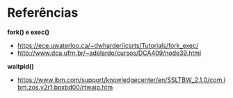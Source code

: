 # Referências

**fork() e exec()**

- https://ece.uwaterloo.ca/~dwharder/icsrts/Tutorials/fork_exec/
- http://www.dca.ufrn.br/~adelardo/cursos/DCA409/node39.html

**waitpid()**

- https://www.ibm.com/support/knowledgecenter/en/SSLTBW_2.1.0/com.ibm.zos.v2r1.bpxbd00/rtwaip.htm
